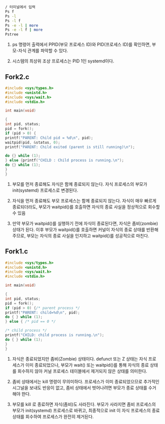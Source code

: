 ```bash
/ 터미널에서 입력
Ps f
Ps -l
Ps -l f
Ps -e -l | more
Ps -e -l f | more
Pstree
```

1) ps 명령어 출력에서 PPID(부모 프로세스 ID)와 PID(프로세스 ID)를 확인하면, 부모-자식 관계를 파악할 수 있다.

2) 시스템의 최상위 조상 프로세스는 PID 1인 systemd이다.

## Fork2.c
```c
#include <sys/types.h>
#include <unistd.h>
#include <sys/wait.h>
#include <stdio.h>

int main(void)

{
int pid, status;
pid = fork();
if (pid > 0) {
printf("PARENT: Child pid = %d\n", pid);
waitpid(pid, &status, 0);
printf("PARENT: Child exited (parent is still running)\n");

do {} while (1);
} else {printf("CHILD : Child process is running.\n");
do {} while (1);
}
}

```

1) 부모를 먼저 종료해도 자식은 함께 종료되지 않는다. 자식 프로세스의 부모가 init(systemd) 프로세스로 변경된다.

2) 자식을 먼저 종료해도 부모 프로세스는 함께 종료되지 않는다. 자식이 매우 빠르게 종료되더라도, 부모가 waitpid()를 호출하면 자식의 종료 사실을 정상적으로 회수할 수 있음

3) 만약 부모가 waitpid()를 실행하기 전에 자식이 종료된다면, 자식은 좀비(zombie) 상태가 된다. 이후 부모가 waitpid()를 호출하면 커널이 자식의 종료 상태를 반환해주므로, 부모는 자식의 종료 사실을 인지하고 waitpid()를 성공적으로 마친다.

## Fork1.c

```c
#include <sys/types.h>
#include <unistd.h>
#include <sys/wait.h>
#include <stdio.h>

int main(void)

{
int pid, status;
pid = fork();
if (pid > 0) {/* parent process */
printf("PARENT: child=%d\n", pid);
do { } while (1);
} else { /* pid == 0 */

/* child process */
printf("CHILD: child process is running.\n");
do { } while (1);
}
}

```

1) 자식은 종료되었지만 좀비(Zombie) 상태이다. defunct 또는 Z 상태는 자식 프로세스가 이미 종료되었으나, 부모가 wait() 또는 waitpid()를 통해 자식의 종료 상태를 회수하지 않아 커널 프로세스 테이블에서 제거되지 않은 상태를 의미한다.

2) 좀비 상태에서는 kill 명령이 무의미하다. 프로세스가 이미 종료되었으므로 추가적인 시그널을 보내도 반응이 없고, 좀비 상태에서 벗어나려면 부모가 종료 상태를 수거해야 한다.

3) 부모를 kill 로 종료하면 자식(좀비)도 사라진다. 부모가 사라지면 좀비 프로세스의 부모가 init(systemd) 프로세스로 바뀌고, 최종적으로 init 이 자식 프로세스의 종료 상태를 회수하여 프로세스가 완전히 제거된다.